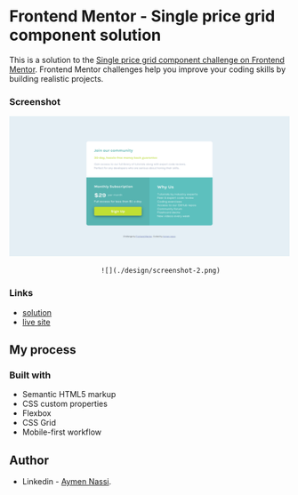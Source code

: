 # Frontend Mentor - Single price grid component solution

This is a solution to the [Single price grid component challenge on Frontend Mentor](https://www.frontendmentor.io/challenges/single-price-grid-component-5ce41129d0ff452fec5abbbc). Frontend Mentor challenges help you improve your coding skills by building realistic projects.

### Screenshot

![](./design/screenshot-1.png)

                           ![](./design/screenshot-2.png)

### Links

- [solution](https://aymennassi.github.io/Single-price-grid-component/)
- [live site](https://www.frontendmentor.io/solutions/singlepricegridcomponent-Nvr6XKUl4Y)

## My process

### Built with

- Semantic HTML5 markup
- CSS custom properties
- Flexbox
- CSS Grid
- Mobile-first workflow

## Author

- Linkedin - [Aymen Nassi](https://www.linkedin.com/in/aymen-nassi/).
